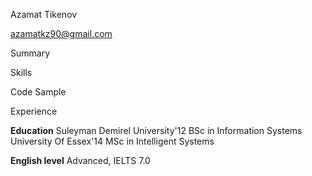 Azamat Tikenov

azamatkz90@gmail.com

Summary

Skills

Code Sample

Experience

**Education**
Suleyman Demirel University'12
BSc in Information Systems
University Of Essex'14
MSc in Intelligent Systems

**English level**
Advanced, IELTS 7.0
